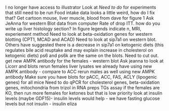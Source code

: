 I no longer have access to illustrator
Look at *Need to do* for experiments that still need to be run
Food intake data looks a little weird, how do I fix that?
Get cartoon mouse, liver muscle, blood from dave for figure 1
Ask JeAnna for western Blot data from computer
Rate of drop ITT. 
how do you write up liver histology section?
In figure legends indicate n, MRI, experiement method
Need to look at beta-oxidation genes for western blotting (CPT1, MCAD and ACAD)
Need to look at sip7a1 on western blot. Others have suggested there is a decrease in sip7a1 on ketogenic diets (this regulates bile acid reuptake and may explain increase in cholesterol on ketogenic diets)
ps6 and ps6k are the same on the blots. Need to cut out. 
get new AMPK antibody for the females - western blot
Ask jeanna to look at Licorr and blots
rerun females liver lysates we already have using new AMPK antibody - compare to ACC 
rerun males as well using new AMPK antibody
Make sure you have blots for pACC, ACC, FAS, ACLY (lipogenic genes) for all mice
Need to do qPCR for cholesterol genes, beta-oxidation genes, mitochondria from trizol in RNA preps
TGs assay
if the females are KO, then run more females for ketones but that is low priority 
look at insulin levels (maybe GDF15)- insulin levels would help - we have fasting glucose levels but not insulin - insulin eliza 
